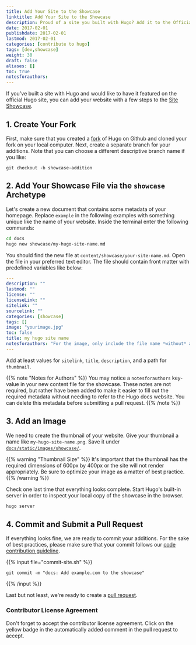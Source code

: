 ```yaml
---
title: Add Your Site to the Showcase
linktitle: Add Your Site to the Showcase
description: Proud of a site you built with Hugo? Add it to the Official Hugo Site Showcase.
date: 2017-02-01
publishdate: 2017-02-01
lastmod: 2017-02-01
categories: [contribute to hugo]
tags: [dev,showcase]
weight: 30
draft: false
aliases: []
toc: true
notesforauthors:
---
```



If you've built a site with Hugo and would like to have it featured on the official Hugo site, you can add your website with a few steps to the [Site Showcase][].

## 1. Create Your Fork

First, make sure that you created a [fork](https://help.github.com/articles/fork-a-repo/) of Hugo on Github and cloned your fork on your local computer. Next, create a separate branch for your additions. Note that you can choose a different descriptive branch name if you like:

```git
git checkout -b showcase-addition
```

## 2. Add Your Showcase File via the `showcase` Archetype

Let's create a new document that contains some metadata of your homepage. Replace `example` in the following examples with something unique like the name of your website. Inside the terminal enter the following commands:

```bash
cd docs
hugo new showcase/my-hugo-site-name.md
```

You should find the new file at `content/showcase/your-site-name.md`. Open the file in your preferred text editor. The file should contain front matter with predefined variables like below:

```yaml
---
description: ""
lastmod: ""
license: ""
licenseLink: ""
sitelink: ""
sourcelink: ""
categories: [showcase]
tags: []
image: "yourimage.jpg"
toc: false
title: my hugo site name
notesforauthors: "For the image, only include the file name *without* a directory/path, which is taken care of in the templating. See the showcase contribution page at gohugo.io/contribute-to-hugo/add-your-site-to-the-showcase/ for more details. As always, feel free to delete `notesforauthors` or modify for anyone in the future who may edit the content in this file."
---
```

Add at least values for `sitelink`, `title`,  `description`, and a path for `thumbnail`.

{{% note "Notes for Authors" %}}
You may notice a `notesforauthors` key-value in your new content file for the showcase. These notes are not required, but rather have been added to make it easier to fill out the required metadata without needing to refer to the Hugo docs website. You can delete this metadata before submitting a pull request.
{{% /note %}}

## 3. Add an Image

We need to create the thumbnail of your website. Give your thumbnail a name like `my-hugo-site-name.png`. Save it under [`docs/static/images/showcase/`][].

{{% warning "Thumbnail Size" %}}
It's important that the thumbnail has the required dimensions of 600px by 400px or the site will not render appropriately. Be sure to optimize your image as a matter of best practice.
{{% /warning %}}

Check one last time that everything looks complete. Start Hugo's built-in server in order to inspect your local copy of the showcase in the browser.

```bash
hugo server
```

## 4. Commit and Submit a Pull Request

If everything looks fine, we are ready to commit your additions. For the sake of best practices, please make sure that your commit follows our [code contribution guideline][].

{{% input file="commit-site.sh" %}}
```git
git commit -m "docs: Add example.com to the showcase"
```
{{% /input %}}

Last but not least, we're ready to create a [pull request].

### Contributor License Agreement

Don't forget to accept the contributor license agreement. Click on the yellow badge in the automatically added comment in the pull request to accept.

[code contribution guideline]: https://github.com/spf13/hugo#code-contribution-guideline
[pull request]: https://github.com/spf13/hugo/compare
[Site Showcase]: /showcase/
[`docs/static/images/showcase/`]: https://github.com/spf13/hugo/tree/master/docs/static/images/showcase/